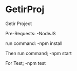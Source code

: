 # GetirProj
Getir Project

Pre-Requests:
-NodeJS

run command:
-npm install

Then run command;
-npm start

For Test;
-npm test
